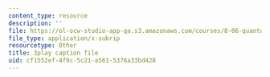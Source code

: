 ```yaml
---
content_type: resource
description: ''
file: https://ol-ocw-studio-app-qa.s3.amazonaws.com/courses/8-06-quantum-physics-iii-spring-2018/cf1552ef4f9c5c21a5615378a33bd428_pBvHt3Nea6Q.vtt
file_type: application/x-subrip
resourcetype: Other
title: 3play caption file
uid: cf1552ef-4f9c-5c21-a561-5378a33bd428
---
```

